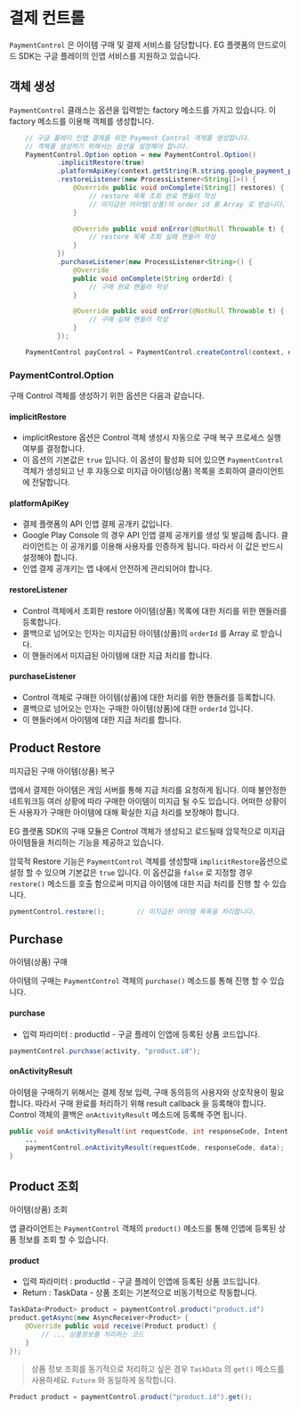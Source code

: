 # 결제 컨트롤

`PaymentControl` 은 아이템 구매 및 결제 서비스를 담당합니다. EG 플랫폼의 안드로이드 SDK는 구글 플레이의 인앱 서비스를 지원하고 있습니다.

## 객체 생성

`PaymentControl` 클래스는 옵션을 입력받는 factory 메소드를 가지고 있습니다. 이 factory 메소드를 이용해 객체를 생성합니다.

```java
    // 구글 플레이 인앱 결제를 위한 Payment Control 객체를 생성합니다.
    // 객체를 생성하기 위해서는 옵션을 설정해야 합니다.
    PaymentControl.Option option = new PaymentControl.Option()
            .implicitRestore(true)
            .platformApiKey(context.getString(R.string.google_payment_public_key))
            .restoreListener(new ProcessListener<String[]>() {
                @Override public void onComplete(String[] restores) {
                    // restore 목록 조회 완료 핸들러 작성
                    // 미지급된 아이템(상품)의 order id 를 Array 로 받습니다.
                }

                @Override public void onError(@NotNull Throwable t) {
                    // restore 목록 조회 실패 핸들러 작성
                }
            })
            .purchaseListener(new ProcessListener<String>() {
                @Override
                public void onComplete(String orderId) {
                    // 구매 완료 핸들러 작성
                }

                @Override public void onError(@NotNull Throwable t) {
                    // 구매 실패 핸들러 작성
                }
            });

    PaymentControl payControl = PaymentControl.createControl(context, option);
```

### PaymentControl.Option

구매 Control 객체를 생성하기 위한 옵션은 다음과 같습니다.

#### implicitRestore

* implicitRestore 옵션은 Control 객체 생성시 자동으로 구매 복구 프로세스 실행 여부를 결정합니다.
* 이 옵션의 기본값은 `true` 입니다. 이 옵션이 활성화 되어 있으면 `PaymentControl` 객체가 생성되고 난 후 자동으로 미지급 아이템(상품) 목록을 조회하여 클라이언트에 전달합니다.

#### platformApiKey

* 결제 플랫폼의 API 인앱 결제 공개키 값입니다.
* Google Play Console 의 경우 API 인앱 결제 공개키를 생성 및 발급해 줍니다. 클라이언트는 이 공개키를 이용해 사용자를 인증하게 됩니다. 따라서 이 값은 반드시 설정해야 합니다.
* 인앱 결제 공개키는 앱 내에서 안전하게 관리되어야 합니다.

#### restoreListener

* Control 객체에서 조회한 restore 아이템(상품) 목록에 대한 처리를 위한 핸들러를 등록합니다.
* 콜백으로 넘어오는 인자는 미지급된 아이템(상품)의 `orderId` 를 Array 로 받습니다.
* 이 핸들러에서 미지급된 아이템에 대한 지급 처리를 합니다.

#### purchaseListener

* Control 객체로 구매한 아이템(상품)에 대한 처리를 위한 핸들러를 등록합니다.
* 콜백으로 넘어오는 인자는 구매한 아이템(상품)에 대한 `orderId` 입니다.
* 이 핸들러에서 아이템에 대한 지급 처리를 합니다.

## Product Restore

미지급된 구매 아이템(상품) 복구

앱에서 결제한 아이템은 게임 서버를 통해 지급 처리를 요청하게 됩니다. 이때 불안정한 네트워크등 여러 상황에 따라 구매한 아이템이 미지급 될 수도 있습니다. 어떠한 상황이든 사용자가 구매한 아이템에 대해 확실한 지급 처리를 보장해야 합니다.

EG 플랫폼 SDK의 구매 모듈은 Control 객체가 생성되고 로드될때 암묵적으로 미지급 아이템들을 처리하는 기능을 제공하고 있습니다.

암묵적 Restore 기능은 `PaymentControl` 객체를 생성할때 `implicitRestore`옵션으로 설정 할 수 있으며 기본값은 `true` 입니다. 이 옵션값을 `false` 로 지정할 경우 `restore()` 메소드를 호출 함으로써 미지급 아이템에 대한 지급 처리를 진행 할 수 있습니다.

```java
pymentControl.restore();        // 미지급된 아이템 목록을 처리합니다.
```

## Purchase

아이템(상품) 구매

아이템의 구매는 `PaymentControl` 객체의 `purchase()` 메소드를 통해 진행 할 수 있습니다.

#### purchase

* 입력 파라미터 : productId - 구글 플레이 인앱에 등록된 상품 코드입니다.

```java
paymentControl.purchase(activity, "product.id");
```

#### onActivityResult

아이템을 구매하기 위해서는 결제 정보 입력, 구매 동의등의 사용자와 상호작용이 필요합니다. 따라서 구매 완료를 처리하기 위해 result callback 을 등록해야 합니다. Control 객체의 콜백은 `onActivityResult` 메소드에 등록해 주면 됩니다.

```java
public void onActivityResult(int requestCode, int responseCode, Intent data) {
    ...
    paymentControl.onActivityResult(requestCode, responseCode, data);
}
```

## Product 조회

아이템(상품) 조회

앱 클라이언트는 `PaymentControl` 객체의 `product()` 메소드를 통해 인앱에 등록된 상품 정보를 조회 할 수 있습니다.

#### product

* 입력 파라미터 : productId - 구글 플레이 인앱에 등록된 상품 코드입니다.
* Return : TaskData - 상품 조회는 기본적으로 비동기적으로 작동합니다.

```java
TaskData<Product> product = paymentControl.product("product.id")
product.getAsync(new AsyncReceiver<Product> {
    @Override public void receive(Product product) {
        // ... 상품정보를 처리하는 코드
    }
});
```

> 상품 정보 조회를 동기적으로 처리하고 싶은 경우 `TaskData` 의 `get()` 메소드를 사용하세요. `Future` 와 동일하게 동작합니다.

```java
Product product = paymentControl.product("product.id").get();
```